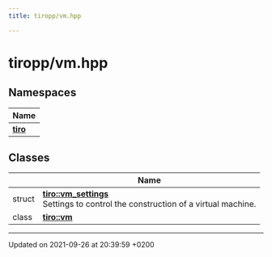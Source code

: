 ```yaml
---
title: tiropp/vm.hpp

---
```


# tiropp/vm.hpp



## Namespaces

| Name           |
| -------------- |
| **[tiro](/docs/api/namespaces/namespacetiro)**  |

## Classes

|                | Name           |
| -------------- | -------------- |
| struct | **[tiro::vm_settings](/docs/api/classes/structtiro_1_1vm__settings)** <br>Settings to control the construction of a virtual machine.  |
| class | **[tiro::vm](/docs/api/classes/classtiro_1_1vm)**  |






-------------------------------

Updated on 2021-09-26 at 20:39:59 +0200
